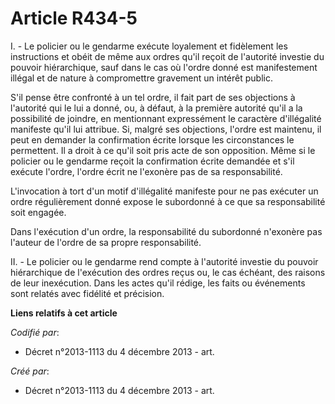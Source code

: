 # Article R434-5

I. - Le policier ou le gendarme exécute loyalement et fidèlement les instructions et obéit de même aux ordres qu'il reçoit de
l'autorité investie du pouvoir hiérarchique, sauf dans le cas où l'ordre donné est manifestement illégal et de nature à
compromettre gravement un intérêt public.

S'il pense être confronté à un tel ordre, il fait part de ses objections à l'autorité qui le lui a donné, ou, à défaut, à la
première autorité qu'il a la possibilité de joindre, en mentionnant expressément le caractère d'illégalité manifeste qu'il
lui attribue. Si, malgré ses objections, l'ordre est maintenu, il peut en demander la confirmation écrite lorsque les
circonstances le permettent. Il a droit à ce qu'il soit pris acte de son opposition. Même si le policier ou le gendarme
reçoit la confirmation écrite demandée et s'il exécute l'ordre, l'ordre écrit ne l'exonère pas de sa responsabilité.

L'invocation à tort d'un motif d'illégalité manifeste pour ne pas exécuter un ordre régulièrement donné expose le subordonné
à ce que sa responsabilité soit engagée.

Dans l'exécution d'un ordre, la responsabilité du subordonné n'exonère pas l'auteur de l'ordre de sa propre responsabilité.

II. - Le policier ou le gendarme rend compte à l'autorité investie du pouvoir hiérarchique de l'exécution des ordres reçus
ou, le cas échéant, des raisons de leur inexécution. Dans les actes qu'il rédige, les faits ou événements sont relatés avec
fidélité et précision.

**Liens relatifs à cet article**

_Codifié par_:

  - Décret n°2013-1113 du 4 décembre 2013 - art.

_Créé par_:

  - Décret n°2013-1113 du 4 décembre 2013 - art.
